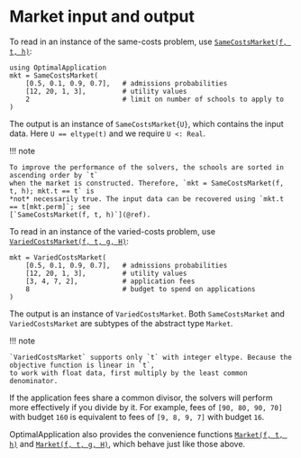 # Market input and output

To read in an instance of the same-costs problem, use [`SameCostsMarket(f, t, h)`](@ref):

```@example 1
using OptimalApplication
mkt = SameCostsMarket(
    [0.5, 0.1, 0.9, 0.7],   # admissions probabilities
    [12, 20, 1, 3],         # utility values
    2                       # limit on number of schools to apply to
)
```

The output is an instance of `SameCostsMarket{U}`, which contains the input data. Here 
`U == eltype(t)` and we require `U <: Real`.

!!! note

    To improve the performance of the solvers, the schools are sorted in ascending order by `t`
    when the market is constructed. Therefore, `mkt = SameCostsMarket(f, t, h); mkt.t == t` is
    *not* necessarily true. The input data can be recovered using `mkt.t == t[mkt.perm]`; see 
    [`SameCostsMarket(f, t, h)`](@ref).

To read in an instance of the varied-costs problem, use [`VariedCostsMarket(f, t, g, H)`](@ref):

```@example 1
mkt = VariedCostsMarket(
    [0.5, 0.1, 0.9, 0.7],   # admissions probabilities
    [12, 20, 1, 3],         # utility values
    [3, 4, 7, 2],           # application fees
    8                       # budget to spend on applications
)
```

The output is an instance of `VariedCostsMarket`. Both `SameCostsMarket` and `VariedCostsMarket` are subtypes 
of the abstract type `Market`.

!!! note

    `VariedCostsMarket` supports only `t` with integer eltype. Because the objective function is linear in `t`,
    to work with float data, first multiply by the least common denominator. 

If the application fees share a common divisor, the solvers will perform more effectively if you divide by it. For example,
fees of `[90, 80, 90, 70]` with budget `160` is equivalent to fees of `[9, 8, 9, 7]` with budget `16`. 

OptimalApplication also provides the convenience functions [`Market(f, t, h)`](@ref) and
[`Market(f, t, g, H)`](@ref), which behave just like those above.

